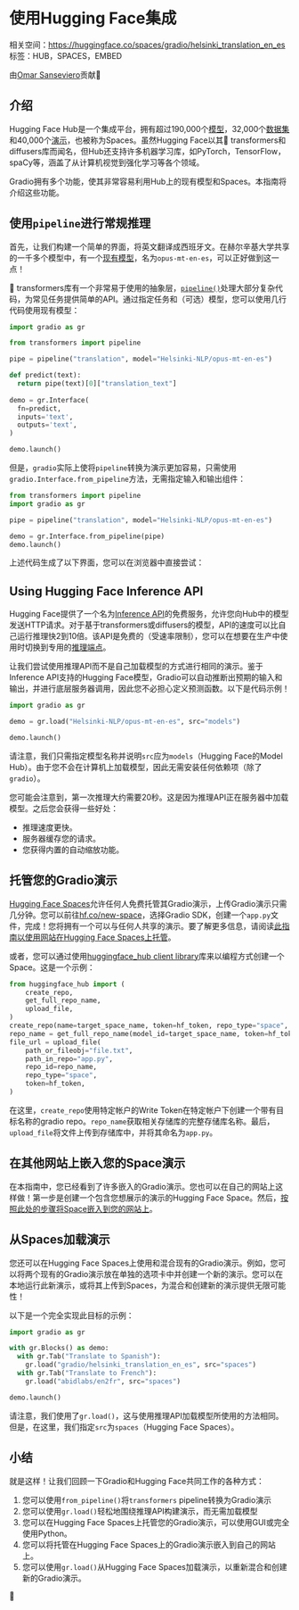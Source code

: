 # 使用Hugging Face集成

相关空间：https://huggingface.co/spaces/gradio/helsinki_translation_en_es
标签：HUB，SPACES，EMBED

由<a href="https://huggingface.co/osanseviero">Omar Sanseviero</a>贡献🦙

## 介绍

Hugging Face Hub是一个集成平台，拥有超过190,000个[模型](https://huggingface.co/models)，32,000个[数据集](https://huggingface.co/datasets)和40,000个[演示](https://huggingface.co/spaces)，也被称为Spaces。虽然Hugging Face以其🤗 transformers和diffusers库而闻名，但Hub还支持许多机器学习库，如PyTorch，TensorFlow，spaCy等，涵盖了从计算机视觉到强化学习等各个领域。

Gradio拥有多个功能，使其非常容易利用Hub上的现有模型和Spaces。本指南将介绍这些功能。

## 使用`pipeline`进行常规推理

首先，让我们构建一个简单的界面，将英文翻译成西班牙文。在赫尔辛基大学共享的一千多个模型中，有一个[现有模型](https://huggingface.co/Helsinki-NLP/opus-mt-en-es)，名为`opus-mt-en-es`，可以正好做到这一点！

🤗 transformers库有一个非常易于使用的抽象层，[`pipeline()`](https://huggingface.co/docs/transformers/v4.16.2/en/main_classes/pipelines#transformers.pipeline)处理大部分复杂代码，为常见任务提供简单的API。通过指定任务和（可选）模型，您可以使用几行代码使用现有模型：

```python
import gradio as gr

from transformers import pipeline

pipe = pipeline("translation", model="Helsinki-NLP/opus-mt-en-es")

def predict(text):
  return pipe(text)[0]["translation_text"]
  
demo = gr.Interface(
  fn=predict, 
  inputs='text',
  outputs='text',
)

demo.launch()
```

但是，`gradio`实际上使将`pipeline`转换为演示更加容易，只需使用`gradio.Interface.from_pipeline`方法，无需指定输入和输出组件：

```python
from transformers import pipeline
import gradio as gr

pipe = pipeline("translation", model="Helsinki-NLP/opus-mt-en-es")

demo = gr.Interface.from_pipeline(pipe)
demo.launch()
```

上述代码生成了以下界面，您可以在浏览器中直接尝试：

<gradio-app space="Helsinki-NLP/opus-mt-en-es"></gradio-app>


## Using Hugging Face Inference API


Hugging Face提供了一个名为[Inference API](https://huggingface.co/inference-api)的免费服务，允许您向Hub中的模型发送HTTP请求。对于基于transformers或diffusers的模型，API的速度可以比自己运行推理快2到10倍。该API是免费的（受速率限制），您可以在想要在生产中使用时切换到专用的[推理端点](https://huggingface.co/pricing)。

让我们尝试使用推理API而不是自己加载模型的方式进行相同的演示。鉴于Inference API支持的Hugging Face模型，Gradio可以自动推断出预期的输入和输出，并进行底层服务器调用，因此您不必担心定义预测函数。以下是代码示例！

```python
import gradio as gr

demo = gr.load("Helsinki-NLP/opus-mt-en-es", src="models")

demo.launch()
```

请注意，我们只需指定模型名称并说明`src`应为`models`（Hugging Face的Model Hub）。由于您不会在计算机上加载模型，因此无需安装任何依赖项（除了`gradio`）。

您可能会注意到，第一次推理大约需要20秒。这是因为推理API正在服务器中加载模型。之后您会获得一些好处：

* 推理速度更快。
* 服务器缓存您的请求。
* 您获得内置的自动缩放功能。

## 托管您的Gradio演示

[Hugging Face Spaces](https://hf.co/spaces)允许任何人免费托管其Gradio演示，上传Gradio演示只需几分钟。您可以前往[hf.co/new-space](https://huggingface.co/new-space)，选择Gradio SDK，创建一个`app.py`文件，完成！您将拥有一个可以与任何人共享的演示。要了解更多信息，请阅读[此指南以使用网站在Hugging Face Spaces上托管](https://huggingface.co/blog/gradio-spaces)。


或者，您可以通过使用[huggingface_hub client library](https://huggingface.co/docs/huggingface_hub/index)库来以编程方式创建一个Space。这是一个示例：


```python
from huggingface_hub import (
    create_repo,
    get_full_repo_name,
    upload_file,
)
create_repo(name=target_space_name, token=hf_token, repo_type="space", space_sdk="gradio")
repo_name = get_full_repo_name(model_id=target_space_name, token=hf_token)
file_url = upload_file(
    path_or_fileobj="file.txt",
    path_in_repo="app.py",
    repo_id=repo_name,
    repo_type="space",
    token=hf_token,
)
```
在这里，`create_repo`使用特定帐户的Write Token在特定帐户下创建一个带有目标名称的gradio repo。`repo_name`获取相关存储库的完整存储库名称。最后，`upload_file`将文件上传到存储库中，并将其命名为`app.py`。




## 在其他网站上嵌入您的Space演示


在本指南中，您已经看到了许多嵌入的Gradio演示。您也可以在自己的网站上这样做！第一步是创建一个包含您想展示的演示的Hugging Face Space。然后，[按照此处的步骤将Space嵌入到您的网站上](/sharing-your-app/#embedding-hosted-spaces)。


## 从Spaces加载演示


您还可以在Hugging Face Spaces上使用和混合现有的Gradio演示。例如，您可以将两个现有的Gradio演示放在单独的选项卡中并创建一个新的演示。您可以在本地运行此新演示，或将其上传到Spaces，为混合和创建新的演示提供无限可能性！

以下是一个完全实现此目标的示例：

```python
import gradio as gr

with gr.Blocks() as demo:
  with gr.Tab("Translate to Spanish"):
    gr.load("gradio/helsinki_translation_en_es", src="spaces")
  with gr.Tab("Translate to French"):
    gr.load("abidlabs/en2fr", src="spaces")

demo.launch()
```

请注意，我们使用了`gr.load()`，这与使用推理API加载模型所使用的方法相同。但是，在这里，我们指定`src`为`spaces`（Hugging Face Spaces）。

## 小结

就是这样！让我们回顾一下Gradio和Hugging Face共同工作的各种方式：

1. 您可以使用`from_pipeline()`将`transformers` pipeline转换为Gradio演示
2. 您可以使用`gr.load()`轻松地围绕推理API构建演示，而无需加载模型
3. 您可以在Hugging Face Spaces上托管您的Gradio演示，可以使用GUI或完全使用Python。
4. 您可以将托管在Hugging Face Spaces上的Gradio演示嵌入到自己的网站上。
5. 您可以使用`gr.load()`从Hugging Face Spaces加载演示，以重新混合和创建新的Gradio演示。

🤗
